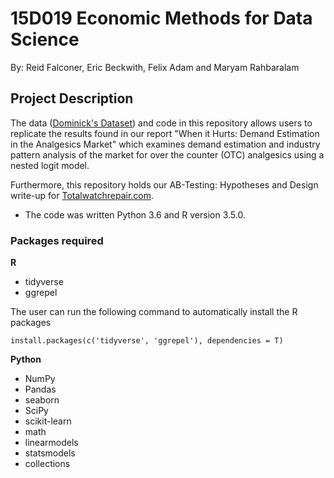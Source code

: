 # 15D019 Economic Methods for Data Science
By: Reid Falconer, Eric Beckwith, Felix Adam and Maryam Rahbaralam

## Project Description

The data ([Dominick's Dataset](https://www.chicagobooth.edu/research/kilts/datasets/dominicks)) and code in this repository allows users to replicate the results found in our report "When it Hurts: Demand Estimation in the Analgesics Market" which examines demand estimation and industry pattern analysis of the market for over the counter (OTC) analgesics using a nested logit model.

Furthermore, this repository holds our AB-Testing: Hypotheses and Design write-up for [Totalwatchrepair.com](https://www.totalwatchrepair.com). 

- The code was written Python 3.6 and R version 3.5.0.

### Packages required

**R**
- tidyverse
- ggrepel

The user can run the following command to automatically install the R packages
```
install.packages(c('tidyverse', 'ggrepel'), dependencies = T)
```
**Python**
- NumPy
- Pandas
- seaborn
- SciPy
- scikit-learn
- math
- linearmodels
- statsmodels
- collections
